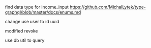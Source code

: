 find data type for income_input
https://github.com/MichalLytek/type-graphql/blob/master/docs/enums.md

 change use user to id uuid

modified  revoke 
 

 use db util to query
 